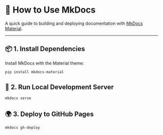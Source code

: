 # 🚀 How to Use MkDocs

A quick guide to building and deploying documentation with [MkDocs Material](https://squidfunk.github.io/mkdocs-material/).

---

## 📦 1. Install Dependencies

Install MkDocs with the Material theme:

```bash
pip install mkdocs-material
```

## 🧪 2. Run Local Development Server

```bash
mkdocs serve
```

## 🌍 3. Deploy to GitHub Pages

```bash
mkdocs gh-deploy
```
